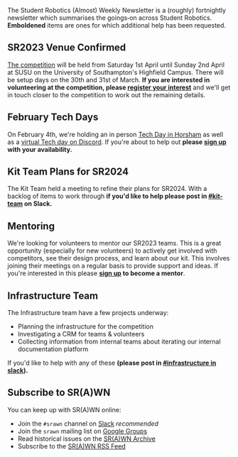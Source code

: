 The Student Robotics (Almost) Weekly Newsletter is a (roughly) fortnightly newsletter which summarises the goings‐on across Student Robotics. **Emboldened** items are ones for which additional help has been requested.

## SR2023 Venue Confirmed

[The competition](https://studentrobotics.org/events/sr2023/competition/) will be held from Saturday 1st April until Sunday 2nd April at SUSU on the University of Southampton's Highfield Campus. There will be setup days on the 30th and 31st of March. **If you are interested in volunteering at the competition, please [register your interest](https://docs.google.com/forms/d/1MlPF4sx1iL-k4Z59wFRYtJ3ilDNSkV5HyGnZmAEXVzc/viewform)** and we'll get in touch closer to the competition to work out the remaining details.

## February Tech Days

On February 4th, we're holding an in person [Tech Day in Horsham](https://studentrobotics.org/events/sr2023/horsham-tech-day-february/) as well as a [virtual Tech day on Discord](https://studentrobotics.org/events/sr2023/virtual-tech-day-february/). If you're about to help out **please [sign up](https://docs.google.com/forms/d/10pTDqkMWiWPpXQC4UwhEwQEveZMG38OM7KAyO8-sRK8/viewform) with your availability.**

## Kit Team Plans for SR2024

The Kit Team held a meeting to refine their plans for SR2024. With a backlog of items to work through **if you'd like to help please post in [#kit-team](https://studentrobotics.slack.com/archives/CMQ49PXPG) on Slack.**

## Mentoring

We're looking for volunteers to mentor our SR2023 teams. This is a great opportunity (especially for new volunteers) to actively get involved with competitors, see their design process, and learn about our kit. This involves joining their meetings on a regular basis to provide support and ideas. If you're interested in this please **[sign up](https://docs.google.com/forms/d/1lNGjfSpTzXeQRxv0WDn3X8mL_kBJWcwb69zNNZm08KU/edit) to become a mentor**.

## Infrastructure Team

The Infrastructure team have a few projects underway:

- Planning the infrastructure for the competition
- Investigating a CRM for teams & volunteers
- Collecting information from internal teams about iterating our internal documentation platform

If you'd like to help with any of these **(please post in [#infrastructure in slack](https://app.slack.com/client/T0EEPF1LH/C02BXUAK33M)).**


## Subscribe to SR(A)WN

You can keep up with SR(A)WN online:

- Join the `#srawn` channel on [Slack](https://app.slack.com/client/T0EEPF1LH/C01GBT8NMSN) _recommended_
- Join the `srawn` mailing list on [Google Groups](https://groups.google.com/g/srawn)
- Read historical issues on the [SR(A)WN Archive](https://studentrobotics.org/srawn)
- Subscribe to the [SR(A)WN RSS Feed](https://studentrobotics.org/srawn/rss.xml)

